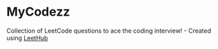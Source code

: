 # MyCodezz
Collection of LeetCode questions to ace the coding interview! - Created using [LeetHub](https://github.com/QasimWani/LeetHub)
